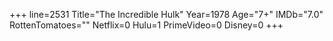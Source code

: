 +++
line=2531
Title="The Incredible Hulk"
Year=1978
Age="7+"
IMDb="7.0"
RottenTomatoes=""
Netflix=0
Hulu=1
PrimeVideo=0
Disney=0
+++

